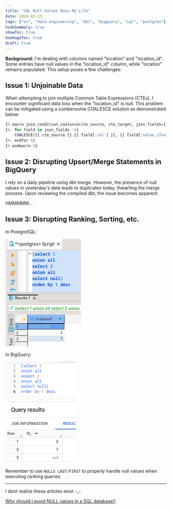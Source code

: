 ```yaml
---
title: "SQL Null Values Ruin My Life"
date: 2024-02-13
tags: ["en", "data engineering", "dbt", "bigquery", "sql", "postgres"]
hideSummary: true
showToc: true
UseHugoToc: true
draft: true
---
```


**Background:**
I'm dealing with columns named "location" and "location_id". Some entries have null values in the "location_id" column, while "location" remains populated. This setup poses a few challenges:

## Issue 1: Unjoinable Data

When attempting to join multiple Common Table Expressions (CTEs), I encounter significant data loss when the "location_id" is null. This problem can be mitigated using a cumbersome COALESCE solution as demonstrated below:

```python
{% macro join_condition_coalesce(cte_source, cte_target, join_fields=[]) %}
{%- for field in join_fields -%}
    COALESCE({{ cte_source }}.{{ field['col'] }}, {{ field['value_ifnull'] }}) = COALESCE({{ cte_target }}.{{ field['col'] }}, {{ field['value_ifnull'] }})
{%- endfor %}
{% endmacro %}
```

## Issue 2: Disrupting Upsert/Merge Statements in BigQuery

I rely on a daily pipeline using dbt merge. However, the presence of null values in yesterday's data leads to duplicates today, thwarting the merge process. Upon reviewing the compiled dbt, the issue becomes apparent.

HMMMMM...

## Issue 3: Disrupting Ranking, Sorting, etc.

In PostgreSQL:

![alt text](image.png)

In BigQuery:

![alt text](image-1.png)

Remember to use `NULLS LAST/FIRST` to properly handle null values when executing ranking queries.

---

I dont realize these articles exist -_- 

[Why should I avoid NULL values in a SQL database?](https://stackoverflow.com/questions/21777697/why-should-i-avoid-null-values-in-a-sql-database). 